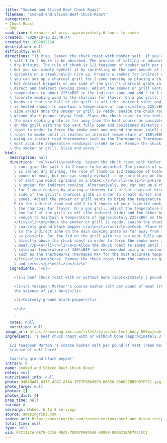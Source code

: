 ```yaml
---
title: "Smoked and Sliced Beef Chuck Roast"
filename: "Smoked-and-Sliced-Beef-Chuck-Roast"
categories:
- Chuck Roast
- BBQ
cook_time: 5 minutes of prep. approximately 6 hours to smoke
created: '2020-10-16 23:48:44'
created_ts: 1602892124
description: null
difficulty: null
directions: "1) Prep. Season the chuck roast with Kosher salt. If you can, give the\
  \ salt 1 to 2 hours to be absorbed. The process of salting in advance is called\
  \ dry brining. The rule of thumb is 1/2 teaspoon of kosher salt per pound of meat,\
  \ but you can simply eyeball it by sprinkling on the same amount of salt you would\
  \ sprinkle on a steak.\n\n2) Fire up. Prepare a smoker for indirect cooking. Alternatively,\
  \ you can set up a charcoal grill for 2-zone cooking by placing a chimney full of\
  \ hot charcoal briquets on one side of the grill's charcoal grate in order to create\
  \ direct and indirect cooking zones. Adjust the smoker or grill vents to bring the\
  \ temperature to about 225\xB0F in the indirect zone and add 2 to 3 chunks of your\
  \ favorite smoking wood to the charcoal for flavor. On a gas grill, adjust the temperature\
  \ knobs so that one half of the grill is off (the indirect side) and the other half\
  \ is heated enough to maintain a temperature of approximately 225\xB0F on the indirect\
  \ side.\n\n3) Once the smoker or grill is ready, season the chuck roast with coarsely\
  \ ground black pepper.\n\n4) Cook. Place the chuck roast in the indirect zone on\
  \ the main cooking grate as far away from the heat source as possible. Set the lid\
  \ on the grill with the top vent fully open and positioned directly above the chuck\
  \ roast in order to force the smoke over and around the meat.\n\n5) Allow the chuck\
  \ roast to smoke until it reaches an internal temperature of 180\xB0F (we recommended\
  \ using an instant read thermometer such as the ThermoWorks Thermapen Mk4 for the\
  \ most accurate temperature readings).\n\n6) Serve. Remove the chuck roast from\
  \ the smoker or grill. Slice and serve."
html:
  description: null
  directions: "<ol>\n<li>\n<p>Prep. Season the chuck roast with Kosher salt. If you\
    \ can, give the salt 1 to 2 hours to be absorbed. The process of salting in advance\
    \ is called dry brining. The rule of thumb is 1/2 teaspoon of kosher salt per\
    \ pound of meat, but you can simply eyeball it by sprinkling on the same amount\
    \ of salt you would sprinkle on a steak.</p>\n</li>\n<li>\n<p>Fire up. Prepare\
    \ a smoker for indirect cooking. Alternatively, you can set up a charcoal grill\
    \ for 2-zone cooking by placing a chimney full of hot charcoal briquets on one\
    \ side of the grill's charcoal grate in order to create direct and indirect cooking\
    \ zones. Adjust the smoker or grill vents to bring the temperature to about 225\xB0\
    F in the indirect zone and add 2 to 3 chunks of your favorite smoking wood to\
    \ the charcoal for flavor. On a gas grill, adjust the temperature knobs so that\
    \ one half of the grill is off (the indirect side) and the other half is heated\
    \ enough to maintain a temperature of approximately 225\xB0F on the indirect side.</p>\n\
    </li>\n<li>\n<p>Once the smoker or grill is ready, season the chuck roast with\
    \ coarsely ground black pepper.</p>\n</li>\n<li>\n<p>Cook. Place the chuck roast\
    \ in the indirect zone on the main cooking grate as far away from the heat source\
    \ as possible. Set the lid on the grill with the top vent fully open and positioned\
    \ directly above the chuck roast in order to force the smoke over and around the\
    \ meat.</p>\n</li>\n<li>\n<p>Allow the chuck roast to smoke until it reaches an\
    \ internal temperature of 180\xB0F (we recommended using an instant read thermometer\
    \ such as the ThermoWorks Thermapen Mk4 for the most accurate temperature readings).</p>\n\
    </li>\n<li>\n<p>Serve. Remove the chuck roast from the smoker or grill. Slice\
    \ and serve.</p>\n</li>\n</ol>\n"
  ingredients: '<ul>

    <li>1 beef chuck roast with or without bone (approximately 3 pounds)</li>

    <li>1/2 teaspoon Morton''s coarse kosher salt per pound of meat (read more about
    the science of salt here)</li>

    <li>Coarsely ground black pepper</li>

    </ul>

    '
  notes: null
  nutrition: null
image_url: https://amazingribs.com/files/styles/content_body_600px/public/smoked-and-sliced-chuck-roast.jpg?itok=qMvzK8oO
ingredients: '1 beef chuck roast with or without bone (approximately 3 pounds)

  1/2 teaspoon Morton''s coarse kosher salt per pound of meat (read more about the
  science of salt here)

  Coarsely ground black pepper'
intrash: 0
name: Smoked and Sliced Beef Chuck Roast
notes: null
nutritional_info: null
photo: 94640A87-037E-4CA7-A384-7EE7F9BA89FB-60850-000021BB0D97FF21.jpg
photo_large: null
photos: []
photos_dict: {}
prep_time: null
rating: 0
servings: Makes. 6 to 8 servings
source: amazingribs.com
source_url: https://amazingribs.com/tested-recipes/beef-and-bison-recipes/smoked-and-sliced-beef-chuck-roast-recipe
total_time: null
type: null
uid: F72115CA-0E79-4216-98A1-70D07F6B394A-60850-000021BAF7931CC1
---
```

